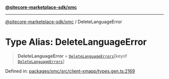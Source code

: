 [**@sitecore-marketplace-sdk/xmc**](../README.md)

***

[@sitecore-marketplace-sdk/xmc](../README.md) / DeleteLanguageError

# Type Alias: DeleteLanguageError

> **DeleteLanguageError** = [`DeleteLanguageErrors`](DeleteLanguageErrors.md)\[keyof [`DeleteLanguageErrors`](DeleteLanguageErrors.md)\]

Defined in: [packages/xmc/src/client-xmapp/types.gen.ts:2169](https://github.com/Sitecore/sitecore-marketplace-sdk/blob/e87783cce9f115393973a45e109d17b99bf1df7e/packages/xmc/src/client-xmapp/types.gen.ts#L2169)
